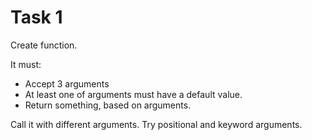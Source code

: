 # Task 1

Create function. 

It must:
- Accept 3 arguments
- At least one of arguments must have a default value.
- Return something, based on arguments.

Call it with different arguments. Try positional and keyword arguments.
